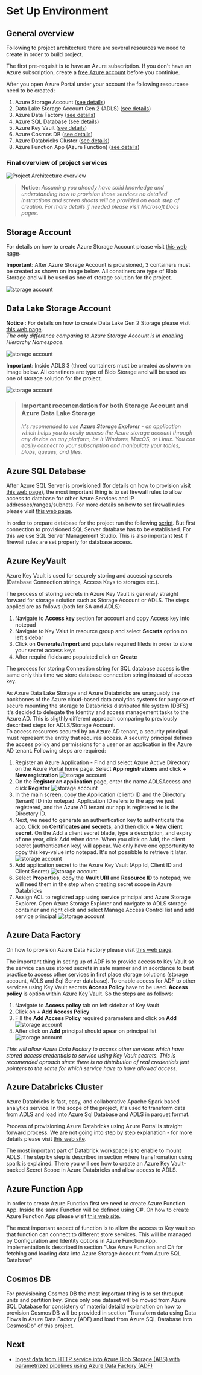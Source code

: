 # Set Up Environment

## General overview

Following to project architecture there are several resources we need to create in order to build project.

The first pre-requisit is to have an Azure subscription. If you don't have an Azure subscription, create a [free Azure account](https://azure.microsoft.com/en-us/free/) before you continiue.

After you open Azure Portal under your account the following resourcese need to be created:
1. Azure Storage Account ([see details](#sac))
2. Data Lake Storage Account Gen 2 (ADLS) ([see details](#ADLS))
3. Azure Data Factory ([see details](#ADF))
4. Azure SQL Database ([see details](#SQL))
5. Azure Key Vault ([see details](#KeyVault))
6. Azure Cosmos DB ([see details](#Cosmos))
7. Azure Databricks Cluster ([see details](#Databricks))
8. Azure Function App (Azure Function) ([see details](#Function))


### Final overview of project services
![Project Architecture overview](images/SetUp/Services.png "Project Architecture") 

>**Notice:** *Assuming you already have solid knowledge and understanding how to provision those services no detailed instructions and screen shoots will be provided on each step of creation. For more details if needed please visit Microsoft Docs pages.*

<a name="sac"></a>
## Storage Account

For details on how to create Azure Storage Account please visit [this web page](https://docs.microsoft.com/en-us/azure/storage/common/storage-account-create?tabs=azure-portal). 

**Important**: After Azure Storage Account is provisioned, 3 containers must be created as shown on image below. All conatiners are type of Blob Storage and will be used as one of storage solution for the project.

![storage account](images/SetUp/SA4.png)


<a name="ADLS"></a>
## Data Lake Storage Account

**Notice** : For details on how to create Data Lake Gen 2 Storage please visit [this web page](https://docs.microsoft.com/en-us/azure/storage/blobs/create-data-lake-storage-account).\
*The only difference comparing to Azure Storage Account is in enabling Hierarchy Namespace.*

![storage account](images/SetUp/ADLS1.png)

**Important**: Inside ADLS 3 (three) containers must be created as shown on image below. All conatiners are type of Blob Storage and will be used as one of storage solution for the project.

![storage account](images/SetUp/ADLS4.png)

>### Important recomendation for both Storage Account and Azure Data Lake Storage
>*It's recomended to use **Azure Storage Explorer** - an application which helps you to easily access the Azure storage account through any device on any platform, be it Windows, MacOS, or Linux. You can easily connect to your subscription and manipulate your tables, blobs, queues, and files.*

<a name="SQL"></a>
## Azure SQL Database

After Azure SQL Server is provisioned (for details on how to provision visit [this web page](https://docs.microsoft.com/en-us/learn/modules/provision-azure-sql-db/)), the most important thing is to set firewall rules to allow access to database for other Azure Services and IP addresses/ranges/subnets. For more details on how to set firewall rules please visit [this web page](https://docs.microsoft.com/en-us/azure/azure-sql/database/secure-database-tutorial).

In order to prepare database for the project run the following [script](/SQLServerScripts/IMDBDatabaseScript.sql). But first connection to provisioned SQL Server database has to be established. For this we use SQL Server Management Studio. This is also important test if firewall rules are set properly for database access.


<a name="KeyVault"></a>
## Azure KeyVault
Azure Key Vault is used for securely storing and accessing secrets (Database Connection strings, Access Keys to storages etc.). 

The process of storing secrets in Azure Key Vault is generaly straight forward for storage solution such as Storage Account or ADLS. The steps applied are as follows (both for SA and ADLS):
1.  Navigate to **Access key** section for account and copy Access key into notepad
2.  Navigate to Key Valut in resource group and select **Secrets** option on left sidebar
3.  Click on **Generate/Import** and populate required fileds in order to store your secret access keys
4.  After requird fields are populated click on **Create**

The process for storing Connection string for SQL database access is the same only this time we store database connection string instead of access key.

As Azure Data Lake Storage and Azure Databricks are unarguably the backbones of the Azure cloud-based data analytics systems for purpose of secure mounting the storage to Databricks distributed file system (DBFS) it's decided to delegate the Identity and access management tasks to the Azure AD. This is sligthly different approach comparing to previously described steps for ADLS/Storage Account.\
To access resources secured by an Azure AD tenant, a security principal must represent the entity that requires access. A security principal defines the access policy and permissions for a user or an application in the Azure AD tenant. Following steps are required:
1. Register an Azure Application - Find and select Azure Active Directory on the Azure Portal home page. Select **App registrations** and click **+ New registration**
![storage account](images/SetUp/Sp1.png)
2. On the **Register an application** page, enter the name ADLSAccess and click **Register**
![storage account](images/SetUp/sp12.png)
3. In the main screen, copy the Application (client) ID and the Directory (tenant) ID into notepad. Application ID refers to the app we just registered, and the Azure AD tenant our app is registered to is the Directory ID.
4. Next, we need to generate an authentication key  to authenticate the app. Click on **Certificates and secrets**, and then click **+ New client secret**. On the Add a client secret blade, type a description, and expiry of one year, click Add when done. When you click on Add, the client secret (authentication key) will appear. We only have one opportunity to copy this key-value into notepad. It's  not possibble to retrieve it later.
![storage account](images/SetUp/sp4.png)
5. Add application secret to the Azure Key Vault (App Id, Client ID and Client Secret)
![storage account](images/SetUp/sp5.png)
6. Select **Properties**, copy the **Vault URI** and **Resource ID** to notepad; we will need them in the step when creating secret scope in Azure Databricks
7. Assign ACL to registred app using service principal and Azure Storage Explorer. Open Azure Storage Explorer and navigate to ADLS storage container and right click and select Manage Access Control list and add service principal 
![storage account](images/SetUp/sp3.png)


<a name="ADF"></a>
## Azure Data Factory

On how to provision Azure Data Factory please visit [this web page](https://docs.microsoft.com/en-us/azure/data-factory/quickstart-create-data-factory-portal).

The important thing in seting up of ADF is to provide access to Key Vault so the service can use stored secrets in safe manner and in acordance to best practice to access other services in first place storage solutions (storage account, ADLS and Sql Server database). To enable access for ADF to other services using Key Vault secrets  **Access Policy** have to be used. **Access policy** is option within Azure Key Vault. So the steps are as follows:
1. Navigate to **Access policy** tab on left sidebar of Key Vault
2. Click on **+ Add Access Policy**
3. Fill the **Add Access Policy** required parameters and click on **Add**
![storage account](images/SetUp/adf1.png)
4. After click on **Add** principal should apear on principal list 
![storage account](images/SetUp/adf2.png)

*This will allow Azure Data Factory to access other services which have stored access credentials to service using Key Vault secrets. This is recomended aproach since there is no distribution of real credentials just pointers to the same for which service have to have allowed access.*


<a name="Databricks"></a>
## Azure Databricks Cluster
 
 Azure Databricks is fast, easy, and collaborative Apache Spark based analytics service. In the scope of the project, it's used to transform data from ADLS and load into Azure Sql Database and ADLS in parquet format.

 Process of provisioning Azure Databricks using Azure Portal is straight forward process. We are not going into step by step explanation - for more details please visit [this web site](https://www.mssqltips.com/sqlservertip/6472/getting-started-with-azure-databricks/).

 The most important part of Databrick workspace is to enable to mount ADLS. The step by step is described in section where transfromation using spark is explained. There you will see how to create an Azure Key Vault-backed Secret Scope in Azure Databricks and allow access to ADLS.

<a name="Function"></a>
## Azure Function App

In order to create Azure Function first we need to create Azure Function App. Inside the same Function will be defined using C#. On how to create Azure Function App please wisit [this web site]().

The most important aspect of function is to allow the access to Key vault so that function can connect to different store services. This will be managed by Configuration and Identity options in Azure Function App. Implementation is described in section "Use Azure Function and C# for fetching and loading data into Azure Storage Acocunt from Azure SQL Database"

<a name="Cosmos"></a>
## Cosmos DB
For provisioning Cosmos DB the most important thing is to set throuput units and partition key. Since only one dataset will be moved from Azure SQL Database for consisteny of material detaild explanation on how to provision Cosmos DB will be provided in section "Transform data using Data Flows in Azure Data Factory (ADF) and load from Azure SQL Database into CosmosDb" of this project.

## Next
* [Ingest data from HTTP service into Azure Blob Storage (ABS) with parametrized pipelines using Azure Data Factory (ADF)](HTTPToBlob.md)







